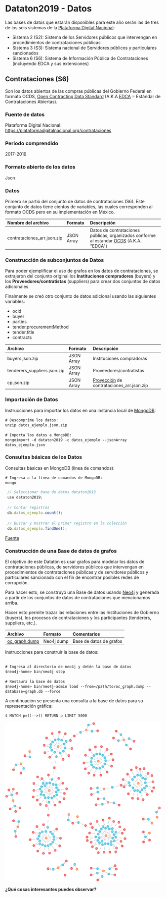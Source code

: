 # Dataton2019 - Datos 

Las bases de datos que estarán disponibles para este año serán las de tres de los seis sistemas de la [Plataforma Digital Nacional](https://plataformadigitalnacional.org/):

- Sistema 2 (S2): Sistema de los Servidores públicos que intervengan en procedimientos de contrataciones públicas 
- Sistema 3 (S3): Sistema nacional de Servidores públicos y particulares sancionados 
- Sistema 6 (S6): Sistema de Información Pública de Contrataciones (incluyendo EDCA y sus extensiones)

## Contrataciones (S6)
Son los datos abiertos de las compras públicas del Gobierno Federal en formato OCDS, [Open Contracting Data Standard](https://standard.open-contracting.org/latest/en/) (A.K.A [EDCA](https://www.contratacionesabiertas.mx/) = Estándar de Contrataciones Abiertas).

### Fuente de datos 
Plataforma Digital Nacional: https://plataformadigitalnacional.org/contrataciones

### Periodo comprendido
2017-2019


### Formato abierto de los datos
Json

### Datos
Primero se partió del conjunto de datos de contrataciones (S6). Este conjunto de datos tiene cientos de variables, las cuales corresponden al formato OCDS pero en su implementación en México. 

| Nombre del archivo        | Formato  | Descripción  |
| :------------- |:-------------| :-----|
| contrataciones_arr.json.zip      | JSON Array| Datos de contrataciones públicas, organizados conforme al estandar [OCDS](https://standard.open-contracting.org/latest/es/) (A.K.A. "EDCA") |

### Construcción de subconjuntos de Datos
Para poder ejemplificar el uso de grafos en los datos de contrataciones, se extrajeron del conjunto original los **Instituciones compradores** (buyers) y los **Proveedores/contratistas** (suppliers) para crear dos conjuntos de datos adicionales. 

Finalmente se creó otro conjunto de datos adicional usando las siguientes variables:
- ocid
- buyer
- parties
- tender.procurementMethod
- tender.title
- contracts

| Archivo        | Formato  | Descripción  |
| :------------- |:-------------| :-----|
| buyers.json.zip | JSON Array| Instituciones compradoras |
| tenderers_suppliers.json.zip| JSON Array| Proveedores/contratistas|
| cp.json.zip| JSON Array| [Proyección](https://en.wikipedia.org/wiki/Projection_\(relational_algebra\)) de contrataciones_arr.json.zip|

### Importación de Datos
Instrucciones para importar los datos en una instancia local de [MongoDB](https://www.mongodb.com/):
```shell script
# Descomprime los datos:
unzip datos_ejemplo.json.zip

# Importa los datos a MongoDB:
mongoimport -d dataton2019 -c datos_ejemplo --jsonArray datos_ejemplo.json
```
### Consultas básicas de los Datos
Consultas básicas en MongoDB (línea de comandos):
```shell script
# Ingresa a la línea de comandos de MongoDB:
mongo
```

```javascript
 // Seleccionar base de datos dataton2019
 use dataton2019;

 // Contar registros
 db.datos_ejemplo.count();

 // Buscar y mostrar el primer registro en la colección 
 db.datos_ejemplo.findOne();
```

[Fuente](https://compranetinfo.hacienda.gob.mx/info/datos/archivo.php?idc=3&ida=9)

### Construcción de una Base de datos de grafos
El objetivo de este Datatón es usar grafos para modelar los datos de contrataciones públicas, de servidores públicos que intervengan en procedimientos de contrataciones públicas y de servidores públicos y particulares sancionado con el fin de encontrar posibles redes de corrupción.

Para hacer esto, se construyó una Base de datos usando [Neo4j](https://neo4j.com/) y generada a partir de los conjuntos de datos de contrataciones que mencionamos arriba.

Hacer esto permite trazar las relaciones entre las Instituciones de Gobierno (buyers), los procesos de contrataciones y los participantes (tenderers, suppliers, etc.).

| Archivo        | Formato  | Comentarios  |
| :------------- |:-------------| :-----|
| [oc_graph.dump](https://drive.google.com/open?id=1EkbFSvMjVXYtNqpHGO-3ac0LvPU95uuB) | Neo4j dump | Base de datos de grafos |

Instrucciones para construir la base de datos:
```shell script

# Ingresa al directorio de neo4j y detén la base de datos
$neo4j-home> bin/neo4j stop

# Restaura la base de datos
$neo4j-home> bin/neo4j-admin load --from=/path/to/oc_graph.dump --database=graph.db --force
```

A continuación se presenta una consulta a la base de datos para su representación gráfica:
```
$ MATCH p=()-->() RETURN p LIMIT 5000
```
![alt Graph database](https://raw.githubusercontent.com/PDNMX/datosDataton2019/master/S6_Contrataciones/graph.png)

**¿Qué cosas interesantes puedes observar?**


